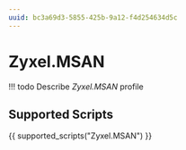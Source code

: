 ```yaml
---
uuid: bc3a69d3-5855-425b-9a12-f4d254634d5c
---
```



# Zyxel.MSAN


<!-- prettier-ignore -->
!!! todo
    Describe *Zyxel.MSAN* profile

## Supported Scripts

{{ supported_scripts("Zyxel.MSAN") }}
